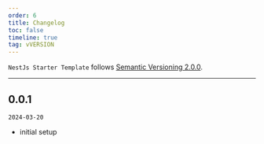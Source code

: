 ```yaml
---
order: 6
title: Changelog
toc: false
timeline: true
tag: vVERSION
---
```


`NestJs Starter Template` follows [Semantic Versioning 2.0.0](http://semver.org/).

---

## 0.0.1

`2024-03-20`

- initial setup
